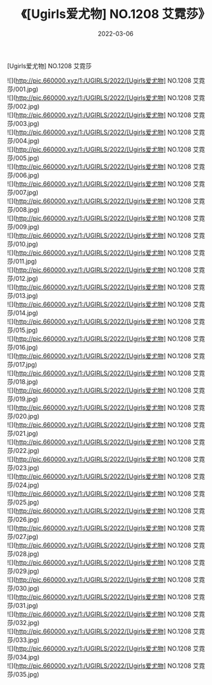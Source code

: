 ﻿---
layout: post
title:  《[Ugirls爱尤物] NO.1208 艾霓莎》
date:   2022-03-06
img: http://pic.660000.xyz/1:/UGIRLS/2022/[Ugirls爱尤物] NO.1208 艾霓莎/000.jpg
categories: [美女, 清纯, 唯美]
---

[Ugirls爱尤物] NO.1208 艾霓莎

 ![](http://pic.660000.xyz/1:/UGIRLS/2022/[Ugirls爱尤物] NO.1208 艾霓莎/001.jpg) <br>![](http://pic.660000.xyz/1:/UGIRLS/2022/[Ugirls爱尤物] NO.1208 艾霓莎/002.jpg) <br>![](http://pic.660000.xyz/1:/UGIRLS/2022/[Ugirls爱尤物] NO.1208 艾霓莎/003.jpg) <br>![](http://pic.660000.xyz/1:/UGIRLS/2022/[Ugirls爱尤物] NO.1208 艾霓莎/004.jpg) <br>![](http://pic.660000.xyz/1:/UGIRLS/2022/[Ugirls爱尤物] NO.1208 艾霓莎/005.jpg) <br>![](http://pic.660000.xyz/1:/UGIRLS/2022/[Ugirls爱尤物] NO.1208 艾霓莎/006.jpg) <br>![](http://pic.660000.xyz/1:/UGIRLS/2022/[Ugirls爱尤物] NO.1208 艾霓莎/007.jpg) <br>![](http://pic.660000.xyz/1:/UGIRLS/2022/[Ugirls爱尤物] NO.1208 艾霓莎/008.jpg) <br>![](http://pic.660000.xyz/1:/UGIRLS/2022/[Ugirls爱尤物] NO.1208 艾霓莎/009.jpg) <br>![](http://pic.660000.xyz/1:/UGIRLS/2022/[Ugirls爱尤物] NO.1208 艾霓莎/010.jpg) <br>![](http://pic.660000.xyz/1:/UGIRLS/2022/[Ugirls爱尤物] NO.1208 艾霓莎/011.jpg) <br>![](http://pic.660000.xyz/1:/UGIRLS/2022/[Ugirls爱尤物] NO.1208 艾霓莎/012.jpg) <br>![](http://pic.660000.xyz/1:/UGIRLS/2022/[Ugirls爱尤物] NO.1208 艾霓莎/013.jpg) <br>![](http://pic.660000.xyz/1:/UGIRLS/2022/[Ugirls爱尤物] NO.1208 艾霓莎/014.jpg) <br>![](http://pic.660000.xyz/1:/UGIRLS/2022/[Ugirls爱尤物] NO.1208 艾霓莎/015.jpg) <br>![](http://pic.660000.xyz/1:/UGIRLS/2022/[Ugirls爱尤物] NO.1208 艾霓莎/016.jpg) <br>![](http://pic.660000.xyz/1:/UGIRLS/2022/[Ugirls爱尤物] NO.1208 艾霓莎/017.jpg) <br>![](http://pic.660000.xyz/1:/UGIRLS/2022/[Ugirls爱尤物] NO.1208 艾霓莎/018.jpg) <br>![](http://pic.660000.xyz/1:/UGIRLS/2022/[Ugirls爱尤物] NO.1208 艾霓莎/019.jpg) <br>![](http://pic.660000.xyz/1:/UGIRLS/2022/[Ugirls爱尤物] NO.1208 艾霓莎/020.jpg) <br>![](http://pic.660000.xyz/1:/UGIRLS/2022/[Ugirls爱尤物] NO.1208 艾霓莎/021.jpg) <br>![](http://pic.660000.xyz/1:/UGIRLS/2022/[Ugirls爱尤物] NO.1208 艾霓莎/022.jpg) <br>![](http://pic.660000.xyz/1:/UGIRLS/2022/[Ugirls爱尤物] NO.1208 艾霓莎/023.jpg) <br>![](http://pic.660000.xyz/1:/UGIRLS/2022/[Ugirls爱尤物] NO.1208 艾霓莎/024.jpg) <br>![](http://pic.660000.xyz/1:/UGIRLS/2022/[Ugirls爱尤物] NO.1208 艾霓莎/025.jpg) <br>![](http://pic.660000.xyz/1:/UGIRLS/2022/[Ugirls爱尤物] NO.1208 艾霓莎/026.jpg) <br>![](http://pic.660000.xyz/1:/UGIRLS/2022/[Ugirls爱尤物] NO.1208 艾霓莎/027.jpg) <br>![](http://pic.660000.xyz/1:/UGIRLS/2022/[Ugirls爱尤物] NO.1208 艾霓莎/028.jpg) <br>![](http://pic.660000.xyz/1:/UGIRLS/2022/[Ugirls爱尤物] NO.1208 艾霓莎/029.jpg) <br>![](http://pic.660000.xyz/1:/UGIRLS/2022/[Ugirls爱尤物] NO.1208 艾霓莎/030.jpg) <br>![](http://pic.660000.xyz/1:/UGIRLS/2022/[Ugirls爱尤物] NO.1208 艾霓莎/031.jpg) <br>![](http://pic.660000.xyz/1:/UGIRLS/2022/[Ugirls爱尤物] NO.1208 艾霓莎/032.jpg) <br>![](http://pic.660000.xyz/1:/UGIRLS/2022/[Ugirls爱尤物] NO.1208 艾霓莎/033.jpg) <br>![](http://pic.660000.xyz/1:/UGIRLS/2022/[Ugirls爱尤物] NO.1208 艾霓莎/034.jpg) <br>![](http://pic.660000.xyz/1:/UGIRLS/2022/[Ugirls爱尤物] NO.1208 艾霓莎/035.jpg) <br>